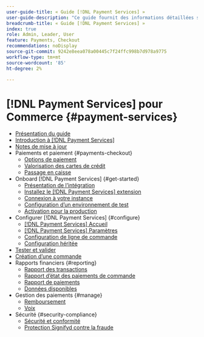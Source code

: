 ```yaml
---
user-guide-title: « Guide [!DNL Payment Services] »
user-guide-description: "Ce guide fournit des informations détaillées sur l’installation et la configuration [!DNL Payment Services] pour votre [!DNL Adobe Commerce] ou [!DNL Magento Open Source] store."
breadcrumb-title: « Guide [!DNL Payment Services] »
index: true
role: Admin, Leader, User
feature: Payments, Checkout
recommendations: noDisplay
source-git-commit: 9242e8eea078a00445c7f24ffc998b7d978a9775
workflow-type: tm+mt
source-wordcount: '85'
ht-degree: 2%

---
```



# [!DNL Payment Services] pour Commerce {#payment-services}

- [Présentation du guide](guide-overview.md)
- [Introduction à [!DNL Payment Services]](overview.md)
- [Notes de mise à jour](release-notes.md)
- Paiements et paiement {#payments-checkout}
   - [Options de paiement](payments-options.md)
   - [Valorisation des cartes de crédit](vaulting.md)
   - [Passage en caisse](checkout.md)
- Onboard [!DNL Payment Services] {#get-started}
   - [Présentation de l’intégration](onboard.md)
   - [Installez le [!DNL Payment Services] extension](install.md)
   - [Connexion à votre instance](connect.md)
   - [Configuration d’un environnement de test](sandbox.md)
   - [Activation pour la production](production.md)
- Configurer [!DNL Payment Services] {#configure}
   - [[!DNL Payment Services] Accueil](payments-home.md)
   - [[!DNL Payment Services] Paramètres](settings.md)
   - [Configuration de ligne de commande](configure-cli.md)
   - [Configuration héritée](configure-admin.md)
- [Tester et valider](test-validate.md)
- [Création d’une commande](create-order.md)
- Rapports financiers {#reporting}
   - [Rapport des transactions](transactions.md)
   - [Rapport d’état des paiements de commande](order-payment-status.md)
   - [Rapport de paiements](payouts.md)
   - [Données disponibles](data.md)
- Gestion des paiements {#manage}
   - [Remboursement](refunds.md)
   - [Voix](voids.md)
- Sécurité {#security-compliance}
   - [Sécurité et conformité](security.md)
   - [Protection Signifyd contre la fraude](fraud-protection.md)
